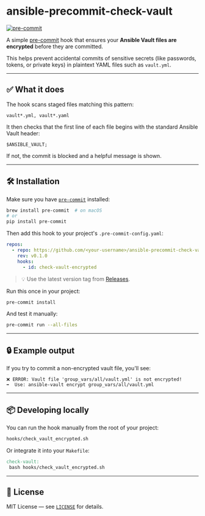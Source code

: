 # ansible-precommit-check-vault

[![pre-commit](https://img.shields.io/badge/pre--commit-enabled-brightgreen?logo=pre-commit)](https://pre-commit.com/)

A simple [pre-commit](https://pre-commit.com) hook that ensures your **Ansible Vault files are encrypted** before they are committed.

This helps prevent accidental commits of sensitive secrets (like passwords, tokens, or private keys) in plaintext YAML files such as `vault.yml`.

---

## ✅ What it does

The hook scans staged files matching this pattern:

```
vault*.yml, vault*.yaml
```

It then checks that the first line of each file begins with the standard Ansible Vault header:

```
$ANSIBLE_VAULT;
```

If not, the commit is blocked and a helpful message is shown.

---

## 🛠 Installation

Make sure you have [`pre-commit`](https://pre-commit.com/#install) installed:

```bash
brew install pre-commit  # on macOS
# or
pip install pre-commit
```

Then add this hook to your project's `.pre-commit-config.yaml`:

```yaml
repos:
  - repo: https://github.com/<your-username>/ansible-precommit-check-vault
    rev: v0.1.0
    hooks:
      - id: check-vault-encrypted
```

> 💡 Use the latest version tag from [Releases](https://github.com/robilou/ansible-precommit-check-vault/releases).

Run this once in your project:

```bash
pre-commit install
```

And test it manually:

```bash
pre-commit run --all-files
```

---

## 🔒 Example output

If you try to commit a non-encrypted vault file, you'll see:

```
❌ ERROR: Vault file 'group_vars/all/vault.yml' is not encrypted!
➡️  Use: ansible-vault encrypt group_vars/all/vault.yml
```

---

## 📦 Developing locally

You can run the hook manually from the root of your project:

```bash
hooks/check_vault_encrypted.sh
```

Or integrate it into your `Makefile`:

```makefile
check-vault:
 bash hooks/check_vault_encrypted.sh
```

---

## 🧾 License

MIT License — see [`LICENSE`](LICENSE) for details.
